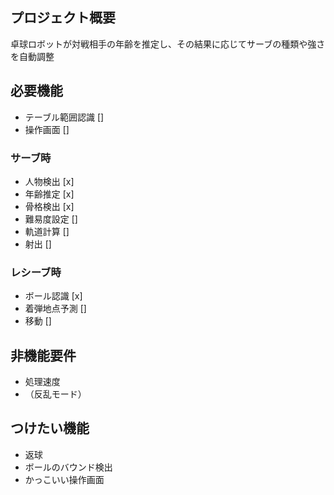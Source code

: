 ## プロジェクト概要
卓球ロボットが対戦相手の年齢を推定し、その結果に応じてサーブの種類や強さを自動調整

## 必要機能
- テーブル範囲認識 []
- 操作画面 []

### サーブ時
- 人物検出 [x]
- 年齢推定 [x]
- 骨格検出 [x]
- 難易度設定 []
- 軌道計算 []
- 射出 []

### レシーブ時
- ボール認識 [x]
- 着弾地点予測 []
- 移動 []

## 非機能要件
- 処理速度
- （反乱モード）

## つけたい機能
- 返球
- ボールのバウンド検出
- かっこいい操作画面